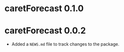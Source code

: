 # caretForecast 0.1.0

# caretForecast 0.0.2

* Added a `NEWS.md` file to track changes to the package.
